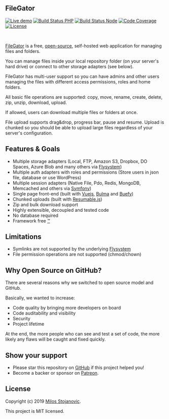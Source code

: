 ## FileGator
<a href="https://demo.filegator.io"><img src="https://img.shields.io/badge/Live-Demo-brightgreen.svg?style=flat-square" alt="Live demo"></a>
<a href="https://github.com/filegator/filegator/actions"><img src="https://github.com/filegator/filegator/workflows/PHP/badge.svg" alt="Build Status PHP"></a>
  <a href="https://github.com/filegator/filegator/actions"><img src="https://github.com/filegator/filegator/workflows/Node/badge.svg" alt="Build Status Node"></a>
<a href="https://codecov.io/gh/filegator/filegator"><img src="https://codecov.io/gh/filegator/filegator/branch/master/graph/badge.svg" alt="Code Coverage"></a>
<a href="https://opensource.org/licenses/MIT"><img src="https://img.shields.io/badge/License-MIT-green.svg" alt="License"></a>

<br>

[FileGator](https://filegator.io) is a free, [open-source](https://github.com/filegator/filegator), self-hosted web application for managing files and folders.

You can manage files inside your local repository folder (on your server's hard drive) or connect to other storage adapters (see below).

FileGator has multi-user support so you can have admins and other users managing the files with different access permissions, roles and home folders.

All basic file operations are supported: copy, move, rename, create, delete, zip, unzip, download, upload.

If allowed, users can download multiple files or folders at once.

File upload supports drag&drop, progress bar, pause and resume. Upload is chunked so you should be able to upload large files regardless of your server's configuration.



## Features & Goals
- Multiple storage adapters (Local, FTP, Amazon S3, Dropbox, DO Spaces, Azure Blob and many others via [Flysystem](https://github.com/thephpleague/flysystem))
- Multiple auth adapters with roles and permissions (Store users in json file, database or use WordPress)
- Multiple session adapters (Native File, Pdo, Redis, MongoDB, Memcached and others via [Symfony](https://github.com/symfony/symfony/tree/4.4/src/Symfony/Component/HttpFoundation/Session/Storage/Handler))
- Single page front-end (built with [Vuejs](https://github.com/vuejs/vue), [Bulma](https://github.com/jgthms/bulma) and [Buefy](https://github.com/buefy/buefy))
- Chunked uploads (built with [Resumable.js](https://github.com/23/resumable.js))
- Zip and bulk download support
- Highly extensible, decoupled and tested code
- No database required
- Framework free [™](https://www.youtube.com/watch?v=L5jI9I03q8E)

## Limitations
- Symlinks are not supported by the underlying [Flysystem](https://flysystem.thephpleague.com/v1/docs/adapter/local/)
- File permission operations are not supported (chmod/chown)


## Why Open Source on GitHub?

There are several reasons why we switched to open source model and GitHub.

Basically, we wanted to increase:

- Code quality by bringing more developers on board
- Code auditability and visibility
- Security
- Project lifetime

At the end, the more people who can see and test a set of code, the more likely any flaws will be caught and fixed quickly.



## Show your support

- Please star this repository on [GitHub](https://github.com/filegator/filegator/stargazers) if this project helped you!
- Become a backer or sponsor on [Patreon](https://www.patreon.com/alcalbg).

## License

Copyright (c) 2019 [Milos Stojanovic](https://github.com/alcalbg).

This project is MIT licensed.
